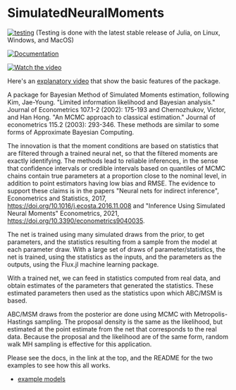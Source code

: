 # SimulatedNeuralMoments
[![testing](https://github.com/mcreel/SimulatedNeuralMoments.jl/actions/workflows/testing.yml/badge.svg)](https://github.com/mcreel/SimulatedNeuralMoments.jl/actions/workflows/testing.yml)
(Testing is done with the latest stable release of Julia, on Linux, Windows, and MacOS)

[![Documentation](https://img.shields.io/badge/docs-latest-blue.svg)](https://github.com/mcreel/SimulatedNeuralMoments.jl/blob/main/docs/API.md)

[![Watch the video](https://img.youtube.com/vi/Ps-gl8Hz-20/hqdefault.jpg)](https://www.youtube.com/embed/Ps-gl8Hz-20)


Here's an [explanatory video](https://youtu.be/Ps-gl8Hz-20) that show the basic features of
the package.

A package for Bayesian Method of Simulated Moments estimation, following Kim, Jae-Young. "Limited information likelihood and Bayesian analysis." Journal of Econometrics 107.1-2 (2002): 175-193 and Chernozhukov, Victor, and Han Hong. "An MCMC approach to classical estimation." Journal of econometrics 115.2 (2003): 293-346. These methods are similar to some forms of Approximate Bayesian Computing.

The innovation is that the moment conditions are based on statistics that are filtered through a trained neural net, so that the filtered moments are exactly identifying. The methods lead to reliable inferences, in the sense that confidence intervals or credible intervals based on quantiles of MCMC chains contain true parameters at a proportion close to the nominal level, in addition to point estimators having low bias and RMSE. The evidence to support these claims is in the papers "Neural nets for indirect inference", Econometrics and Statistics, 2017, https://doi.org/10.1016/j.ecosta.2016.11.008 and "Inference Using Simulated Neural Moments" Econometrics, 2021, https://doi.org/10.3390/econometrics9040035.

The net is trained using many simulated draws from the prior, to get parameters, and the statistics resulting from a sample from the model at each parameter draw. With a large set of draws of parameter/statistics, the net is trained, using the statistics as the inputs, and the parameters as the outputs, using the Flux.jl machine learning package. 

With a trained net, we can feed in statistics computed from real data, and obtain estimates of the parameters that generated the statistics. These estimated parameters then used as the statistics upon which ABC/MSM is based.

ABC/MSM draws from the posterior are done using MCMC with Metropolis-Hastings sampling. The proposal density is the same as the likelihood, but estimated at the point estimate from the net that corresponds to the real data. Because the proposal and the likelihood are of the same form, random walk MH sampling is effective for this application.


Please see the docs, in the link at the top, and the README for the two examples to see how this all works.
* [example models](https://github.com/mcreel/SimulatedNeuralMoments.jl/blob/main/examples/README.md)

